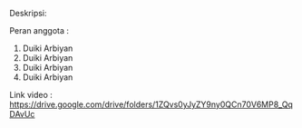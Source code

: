 Deskripsi:

Peran anggota :
1. Duiki Arbiyan
2. Duiki Arbiyan
3. Duiki Arbiyan
4. Duiki Arbiyan

Link video :
https://drive.google.com/drive/folders/1ZQvs0yJyZY9ny0QCn70V6MP8_QqDAvUc
